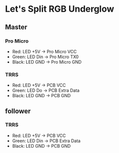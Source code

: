 # Let's Split RGB Underglow

## Master

### Pro Micro
- Red: LED +5V -> Pro Micro VCC
- Green: LED Din -> Pro Micro TX0
- Black: LED GND -> Pro Micro GND

### TRRS
- Red: LED +5V -> PCB VCC
- Green: LED Do  -> PCB Extra Data
- Black: LED GND -> PCB GND

## follower

### TRRS
- Red: LED +5V -> PCB VCC
- Green: LED Din -> PCB Extra Data
- Black: LED GND -> PCB GND
